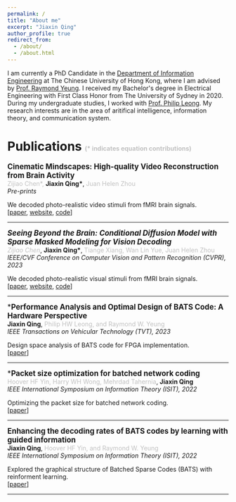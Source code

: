 ```yaml
---
permalink: /
title: "About me"
excerpt: "Jiaxin Qing"
author_profile: true
redirect_from: 
  - /about/
  - /about.html
---
```


I am currently a PhD Candidate in the [Department of Information Engineering](https://www.ie.cuhk.edu.hk/) at The Chinese University of Hong Kong, where I am advised by [Prof. Raymond Yeung](https://www.ie.cuhk.edu.hk/faculty/yeung-wai-ho-raymond/). I received my Bachelor's degree in Electrical Engineering with First Class Honor from The University of Sydney in 2020. During my undergraduate studies, I worked with [Prof. Philip Leong](https://www.sydney.edu.au/engineering/about/our-people/academic-staff/philip-leong.html). My research interests are in the area of aritifical intelligence, information theory, and communication system. 
 

Publications <span style="color:#99999999; font-size: 50%">(* indicates equation contributions)</span>
======

<span style="font-size: 120%">**Cinematic Mindscapes: High-quality Video Reconstruction from Brain Activity**</span> \
<span style="color:#99999999">Zijiao Chen*,</span> 
__Jiaxin Qing*__, <span style="color:#99999999"> Juan Helen Zhou</span> \
*Pre-prints*

We decoded photo-realistic video stimuli from fMRI brain signals.\
[[paper](https://arxiv.org/pdf/2305.11675.pdf),
[website](https://mind-video.com/),
[code](https://github.com/jqin4749/MindVideo)]


---
<span style="font-size: 120%">***Seeing Beyond the Brain: Conditional Diffusion Model with Sparse Masked Modeling for Vision Decoding**</span>\
<span style="color:#99999999">Zijiao Chen*,</span> __Jiaxin Qing*__, <span style="color:#99999999">Tiange Xiang, Wan Lin Yue, Juan Helen Zhou</span>\
*IEEE/CVF Conference on Computer Vision and Pattern Recognition (CVPR), 2023*

We decoded photo-realistic visual stimuli from fMRI brain signals.\
[[paper](https://openaccess.thecvf.com/content/CVPR2023/papers/Chen_Seeing_Beyond_the_Brain_Conditional_Diffusion_Model_With_Sparse_Masked_CVPR_2023_paper.pdf),
[website](https://mind-vis.github.io/),
[code](https://github.com/zjc062/mind-vis)]

---
<span style="font-size: 120%">***Performance Analysis and Optimal Design of BATS Code: A Hardware Perspective**</span>\
**Jiaxin Qing**, <span style="color:#99999999">Philip HW Leong, and Raymond W. Yeung</span>\
*IEEE Transactions on Vehicular Technology (TVT), 2023*

Design space analysis of BATS code for FPGA implementation.\
[[paper](https://ieeexplore.ieee.org/abstract/document/10081278)]


---
<span style="font-size: 120%">***Packet size optimization for batched network coding**</span>\
<span style="color:#99999999">Hoover HF Yin, Harry WH Wong, Mehrdad Tahernia</span>, **Jiaxin Qing**\
*IEEE International Symposium on Information Theory (ISIT), 2022*

Optimizing the packet size for batched network coding.\
[[paper](https://ieeexplore.ieee.org/abstract/document/9834338)]


---
<span style="font-size: 120%">**Enhancing the decoding rates of BATS codes by learning with guided information**</span>\
**Jiaxin Qing**, <span style="color:#99999999">Hoover HF Yin, and Raymond W. Yeung</span>\
*IEEE International Symposium on Information Theory (ISIT), 2022*

Explored the graphical structure of Batched Sparse Codes (BATS) with reinforment learning.\
[[paper](https://ieeexplore.ieee.org/abstract/document/9834581)]

---
